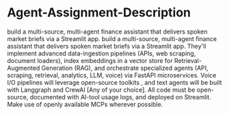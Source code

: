 # Agent-Assignment-Description
build a multi-source, multi-agent finance assistant that delivers spoken market briefs via a Streamlit app.
build a multi-source, multi-agent finance assistant that delivers spoken
market briefs via a Streamlit app. They'll implement advanced data-ingestion pipelines (APIs,
web scraping, document loaders), index embeddings in a vector store for
Retrieval-Augmented Generation (RAG), and orchestrate specialized agents (API, scraping,
retrieval, analytics, LLM, voice) via FastAPI microservices. Voice I/O pipelines will leverage
open-source toolkits , and text agents will be built with Langgraph and CrewAI [Any of your
choice]. All code must be open-source, documented with AI-tool usage logs, and deployed
on Streamlit. Make use of openly available MCPs wherever possible.
